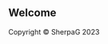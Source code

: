<!DOCTYPE html>
<html>
<head>
    <meta charset="UTF-8">
    <meta name="viewport" content="width=device-width, initial-scale=1.0">
    <title>SherpaG</title>
    <link rel="stylesheet" type="text/css" href="style.css">
</head>
<body>
  <section id="home">
        <h1>Welcome</h1>
     </section>
    <footer>
        <p>Copyright &copy; SherpaG 2023</p>
    </footer>
</body>
</html>
